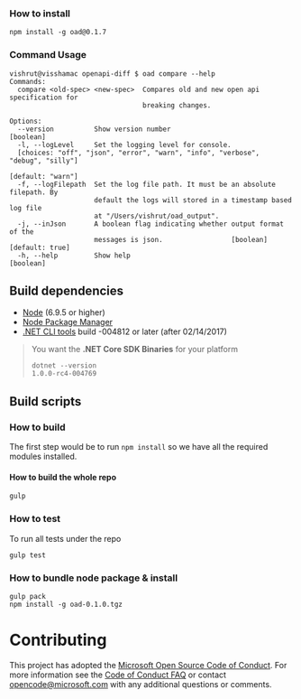 ### How to install
```
npm install -g oad@0.1.7
```

### Command Usage
```
vishrut@visshamac openapi-diff $ oad compare --help
Commands:
  compare <old-spec> <new-spec>  Compares old and new open api specification for
                                 breaking changes.

Options:
  --version          Show version number                               [boolean]
  -l, --logLevel     Set the logging level for console.
  [choices: "off", "json", "error", "warn", "info", "verbose", "debug", "silly"]
                                                               [default: "warn"]
  -f, --logFilepath  Set the log file path. It must be an absolute filepath. By
                     default the logs will stored in a timestamp based log file
                     at "/Users/vishrut/oad_output".
  -j, --inJson       A boolean flag indicating whether output format of the
                     messages is json.                 [boolean] [default: true]
  -h, --help         Show help                                         [boolean]

```

## Build dependencies
- [Node](https://nodejs.org) (6.9.5 or higher)
- [Node Package Manager](https://www.npmjs.com/package/npm)
- [.NET CLI tools](https://github.com/dotnet/cli#installers-and-binaries) build -004812 or later (after 02/14/2017)
> You want the **.NET Core SDK Binaries** for your platform <br>
>
> `dotnet --version ` <br>
> ` 1.0.0-rc4-004769 ` <br>

## Build scripts
### How to build
The first step would be to run ```npm install``` so we have all the required modules installed.
#### How to build the whole repo
```
gulp
```

### How to test
To run all tests under the repo
```
gulp test
```
### How to bundle node package & install
```
gulp pack
npm install -g oad-0.1.0.tgz
```

# Contributing

This project has adopted the [Microsoft Open Source Code of Conduct](https://opensource.microsoft.com/codeofconduct/). For more information see the [Code of Conduct FAQ](https://opensource.microsoft.com/codeofconduct/faq/) or contact [opencode@microsoft.com](mailto:opencode@microsoft.com) with any additional questions or comments.
